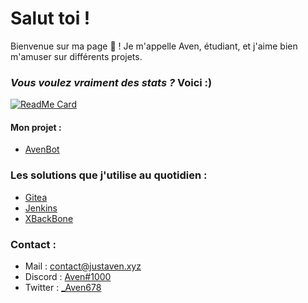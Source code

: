# Salut toi !

Bienvenue sur ma page 👋 ! Je m'appelle Aven, étudiant, et j'aime bien m'amuser sur différents projets.

### *Vous voulez vraiment des stats ?* Voici :)

[![ReadMe Card](https://github-readme-stats.vercel.app/api?username=Aven678&count_private=true&show_icons=true)]()

#### Mon projet :
* [AvenBot](https://wwww.justaven.xyz)

### Les solutions que j'utilise au quotidien :
* [Gitea](https://git.justaven.xyz)
* [Jenkins](https://jenkins.justaven.xyz)
* [XBackBone](https://screen.justaven.xyz)

### Contact :
* Mail : [contact@justaven.xyz](mailto:contact@justaven.xyz)
* Discord : [Aven#1000](https://discord.justaven.xyz)
* Twitter : [_Aven678](https://twitter.com/_Aven678)


